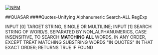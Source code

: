 [![NPM](https://nodei.co/npm/quasarjs.png?compact=true)](https://npmjs.org/package/quasarjs)

##QUASAR
####Quotes-Unifying Alphanumeric Search-ALL RegExp

INPUT [0] TARGET STRING, SINGLE OR MULTILINE; INPUT [1] SEARCH STRING OF WORD/S, SEPARATED BY NON_ALPHANUMERICS, CASE INSENSITIVE, TO SEARCH **MATCHING ALL** WORDS, IN ANY ORDER, EXCEPT TREAT MATCHING SUBSTRING WORDS "IN QUOTES" IN THAT EXACT ORDER; RETURNS TRUE IF FOUND